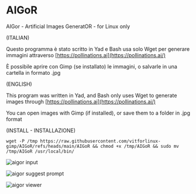 # AIGoR
AIGor - Artificial Images GeneratOR - for Linux only

(ITALIAN)

Questo programma è stato scritto in Yad e Bash usa solo Wget per generare immagini attraverso [https://pollinations.ai](https://pollinations.ai/)

È possibile aprire con Gimp (se installato) le immagini, o salvarle in una cartella in formato .jpg

(ENGLISH)

This program was written in Yad, and Bash only uses Wget to generate images through [https://pollinations.ai](https://pollinations.ai/)

You can open images with Gimp (if installed), or save them to a folder in .jpg format

(INSTALL - INSTALLAZIONE)

```wget -P /tmp https://raw.githubusercontent.com/vitforlinux-gimp/AIGoR/refs/heads/main/AIGoR && chmod +x /tmp/AIGoR && sudo mv /tmp/AIGoR /usr/local/bin/```

![aigor input](https://raw.githubusercontent.com/vitforlinux-gimp/AIGoR/refs/heads/main/images/aigor.jpg)


![aigor suggest prompt](https://raw.githubusercontent.com/vitforlinux-gimp/AIGoR/refs/heads/main/images/aigor-suggest-prompt.jpg)


![aigor viewer](https://raw.githubusercontent.com/vitforlinux-gimp/AIGoR/refs/heads/main/images/aigor-viewer.jpg)

